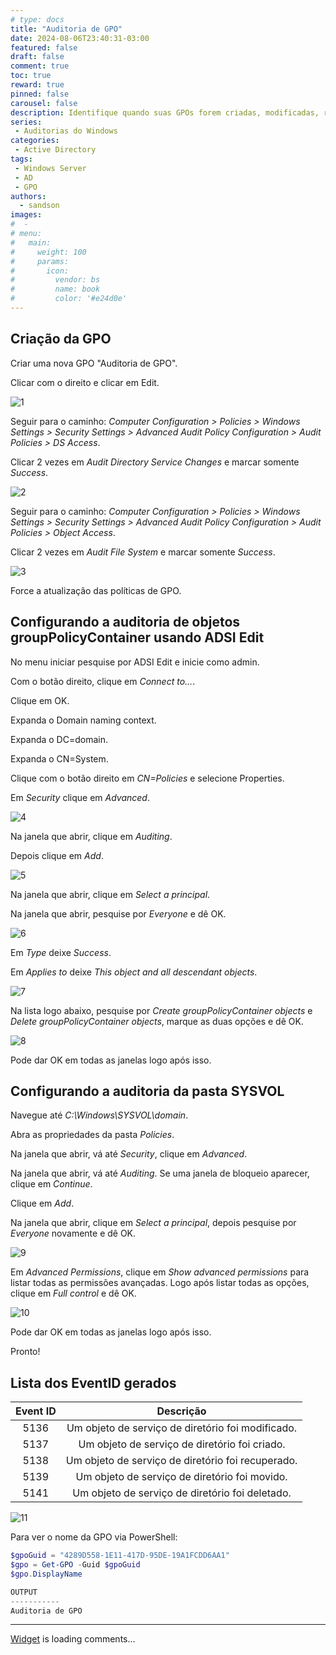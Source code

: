 ```yaml
---
# type: docs
title: "Auditoria de GPO"
date: 2024-08-06T23:40:31-03:00
featured: false
draft: false
comment: true
toc: true
reward: true
pinned: false
carousel: false
description: Identifique quando suas GPOs forem criadas, modificadas, restauradas, movidas ou deletadas.
series:
 - Auditorias do Windows
categories:
 - Active Directory
tags:
 - Windows Server
 - AD
 - GPO
authors:
  - sandson
images:
#  - 
# menu:
#   main:
#     weight: 100
#     params:
#       icon:
#         vendor: bs
#         name: book
#         color: '#e24d0e'
---
```


## Criação da GPO

Criar uma nova GPO "Auditoria de GPO".

Clicar com o direito e clicar em Edit.

![1](1.png)

Seguir para o caminho: *Computer Configuration > Policies > Windows Settings > Security Settings > Advanced Audit Policy Configuration > Audit Policies > DS Access*.

Clicar 2 vezes em *Audit Directory Service Changes* e marcar somente *Success*.

![2](2.png)

Seguir para o caminho: *Computer Configuration > Policies > Windows Settings > Security Settings > Advanced Audit Policy Configuration > Audit Policies > Object Access*.

Clicar 2 vezes em *Audit File System* e marcar somente *Success*.

![3](3.png)

Force a atualização das políticas de GPO.


## Configurando a auditoria de objetos groupPolicyContainer usando ADSI Edit

No menu iniciar pesquise por ADSI Edit e inicie como admin.

Com o botão direito, clique em *Connect to...*.

Clique em OK.

Expanda o Domain naming context.

Expanda o DC=domain.

Expanda o CN=System.

Clique com o botão direito em *CN=Policies* e selecione Properties.

Em *Security* clique em *Advanced*.

![4](4.png)

Na janela que abrir, clique em *Auditing*.

Depois clique em *Add*.

![5](5.png)

Na janela que abrir, clique em *Select a principal*.

Na janela que abrir, pesquise por *Everyone* e dê OK.

![6](6.png)

Em *Type* deixe *Success*.

Em *Applies to* deixe *This object and all descendant objects*.

![7](7.png)

Na lista logo abaixo, pesquise por *Create groupPolicyContainer objects* e *Delete groupPolicyContainer objects*, marque as duas opções e dê OK.

![8](8.png)

Pode dar OK em todas as janelas logo após isso.

## Configurando a auditoria da pasta SYSVOL


Navegue até *C:\\Windows\\SYSVOL\\domain*.

Abra as propriedades da pasta *Policies*.

Na janela que abrir, vá até *Security*, clique em *Advanced*.

Na janela que abrir, vá até *Auditing*. Se uma janela de bloqueio aparecer, clique em *Continue*.

Clique em *Add*.

Na janela que abrir, clique em *Select a principal*, depois pesquise por *Everyone* novamente e dê OK.

![9](9.png)

Em *Advanced Permissions*, clique em *Show advanced permissions* para listar todas as permissões avançadas. Logo após listar todas as opções, clique em *Full control* e dê OK.

![10](10.png)

Pode dar OK em todas as janelas logo após isso.

Pronto!

## Lista dos EventID gerados

| Event ID |                     Descrição                     |
|:--------:|:-------------------------------------------------:|
|   5136   | Um objeto de serviço de diretório foi modificado. |
|   5137   |   Um objeto de serviço de diretório foi criado.   |
|   5138   | Um objeto de serviço de diretório foi recuperado. |
|   5139   |   Um objeto de serviço de diretório foi movido.   |
|   5141   |  Um objeto de serviço de diretório foi deletado.  |

![11](11.png)

Para ver o nome da GPO via PowerShell:
```powershell
$gpoGuid = "4289D558-1E11-417D-95DE-19A1FCDD6AA1"
$gpo = Get-GPO -Guid $gpoGuid
$gpo.DisplayName

OUTPUT
-----------
Auditoria de GPO
```

---
<!-- begin wwww.htmlcommentbox.com -->
  <div id="HCB_comment_box"><a href="http://www.htmlcommentbox.com">Widget</a> is loading comments...</div>
 <link rel="stylesheet" type="text/css" href="https://www.htmlcommentbox.com/static/skins/bootstrap/twitter-bootstrap.css?v=0" />
<!-- end www.htmlcommentbox.com -->